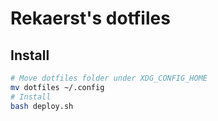 # Rekaerst's dotfiles

## Install

```bash
# Move dotfiles folder under XDG_CONFIG_HOME
mv dotfiles ~/.config
# Install
bash deploy.sh
```
